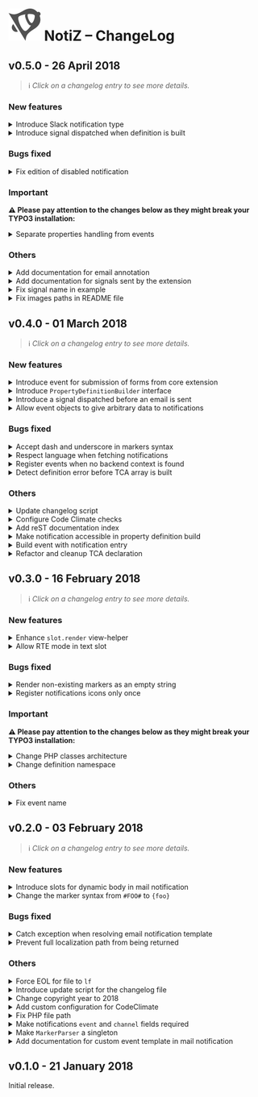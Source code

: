 # ![NotiZ](ext_icon.svg) NotiZ – ChangeLog

## v0.5.0 - 26 April 2018

> ℹ️ *Click on a changelog entry to see more details.*

### New features

<details>
<summary>Introduce Slack notification type</summary>

> *by [Nathan Boiron](mailto:nathan.boiron@gmail.com)* on *25 Apr 2018 / [6454dbe](https://github.com/CuyZ/NotiZ/commit/6454dbe85da09d6e44d549326549461c1f54ab7b) / [#75](https://github.com/CuyZ/NotiZ/issues/75)*

> This new notification type can be used in the TYPO3 backend in the same 
> way as the email and log notifications.
> 
> You may send your messages in channels or to specific users of your 
> Slack instance, whenever any pre-configured event is triggered and 
> dispatched by NotiZ.
> 
> You will need to properly configure the definition to bind your Slack 
> instance with NotiZ, please read documentation for more details.
> 
> Co-authored-by: Simon Praetorius <simon@praetorius.me>
</details>

<details>
<summary>Introduce signal dispatched when definition is built</summary>

> *by [Romain Canon](mailto:romain.hydrocanon@gmail.com)* on *11 Mar 2018 / [c1d3e70](https://github.com/CuyZ/NotiZ/commit/c1d3e70eaeef58488189f87c534908f3fd04bd56) / [#71](https://github.com/CuyZ/NotiZ/issues/71)*

> You may need to use NotiZ definition to initialize things in your own
> extension.
> 
> A signal will be dispatched when the definition object is complete,
> **only when no error was found when it was built**.
> 
> Note that you won't be able to modify the definition, only access its
> values.
> 
> More information in the documentation.
</details>

### Bugs fixed

<details>
<summary>Fix edition of disabled notification</summary>

> *by [Romain Canon](mailto:romain.hydrocanon@gmail.com)* on *26 Apr 2018 / [c94f370](https://github.com/CuyZ/NotiZ/commit/c94f370d952b10ee738dcd13159aed0795e1328d) / [#76](https://github.com/CuyZ/NotiZ/issues/76)*

> The notifications that were disabled in the backend were showing a fatal
> error on edition.
> 
> This commit fixes the issue and disabled notifications can now be edited
> properly again.
</details>

### Important

**⚠ Please pay attention to the changes below as they might break your TYPO3 installation:** 

<details>
<summary>Separate properties handling from events</summary>

> *by [Romain Canon](mailto:romain.hydrocanon@gmail.com)* on *25 Apr 2018 / [278ea81](https://github.com/CuyZ/NotiZ/commit/278ea81f6b95cbc152560d66abb44729336cc01f) / [#77](https://github.com/CuyZ/NotiZ/issues/77)*

> Some events may exist without the need of having properties handling.
> 
> Methods in the event interface concerning the properties have been moved
> to a new interface `HasProperties` which slightly alter how the system
> works.
> 
> This interface is implemented by default in the `AbstractEvent`, so this
> changes nothing for events that extend this class (unless they override
> old methods that have been changed/deleted).
> 
> Some major refactoring works have been made so this might break your
> installation. In this case, please read carefully the class
> documentation blocks.
> 
> **Deleted methods**
> 
> - `\CuyZ\Notiz\Core\Event\Event::getProperties`
> 
>   This method was unnecessary and won't be replaced.
> 
> - `\CuyZ\Notiz\Core\Event\Event::buildPropertyDefinition`
> 
>   A new way of building the property definition is done using:
>   `\CuyZ\Notiz\Core\Event\Support\HasProperties::getPropertyBuilder`
> 
> **Moved methods**
> 
> - `\CuyZ\Notiz\Core\Event\Event::fillPropertyEntries`
> 
>   This method has been moved to:
>   `\CuyZ\Notiz\Core\Event\Support\HasProperties::fillPropertyEntries`
> 
> **Moved classes**
> 
> - `\CuyZ\Notiz\Core\Property\Support\PropertyBuilder`
> 
>   This class has been moved to:
>   `\CuyZ\Notiz\Core\Property\Builder\PropertyBuilder`
</details>

### Others

<details>
<summary>Add documentation for email annotation</summary>

> *by [Lukas Niestroj](mailto:niestrojlukas@gmail.com)* on *14 Mar 2018 / [5ff61f4](https://github.com/CuyZ/NotiZ/commit/5ff61f496abeb25e4fee01b35af1de657677c980) / [#73](https://github.com/CuyZ/NotiZ/issues/73)*

> 
</details>

<details>
<summary>Add documentation for signals sent by the extension</summary>

> *by [Romain Canon](mailto:romain.hydrocanon@gmail.com)* on *09 Mar 2018 / [687d8f9](https://github.com/CuyZ/NotiZ/commit/687d8f9e4e56daf1fdecbbf398dd840525e7f594) / [#69](https://github.com/CuyZ/NotiZ/issues/69)*

> 
</details>

<details>
<summary>Fix signal name in example</summary>

> *by [Romain Canon](mailto:romain.hydrocanon@gmail.com)* on *09 Mar 2018 / [6fc8753](https://github.com/CuyZ/NotiZ/commit/6fc87537f383d787427a4fa4d9f4c2085f44feba) / [#68](https://github.com/CuyZ/NotiZ/issues/68)*

> 
</details>

<details>
<summary>Fix images paths in README file</summary>

> *by [Romain Canon](mailto:romain.hydrocanon@gmail.com)* on *04 Mar 2018 / [cd36f7d](https://github.com/CuyZ/NotiZ/commit/cd36f7d1841d8f1ecc2b8180be08f06cbfc80d98) / [#67](https://github.com/CuyZ/NotiZ/issues/67)*

> 
</details>

## v0.4.0 - 01 March 2018

> ℹ️ *Click on a changelog entry to see more details.*

### New features

<details>
<summary>Introduce event for submission of forms from core extension</summary>

> *by [Romain Canon](mailto:romain.hydrocanon@gmail.com)* on *01 Mar 2018 / [e3c611e](https://github.com/CuyZ/NotiZ/commit/e3c611e63e322c3d44973d5834e75ef0a5a90854) / [#62](https://github.com/CuyZ/NotiZ/issues/62)*

> Adds a new finisher "Dispatch a notification" that can be added to a
> form definition (accessible in the form editor backend module).
> 
> A new event "A form was submitted" is now accessible for notifications,
> and provides several markers as well as email recipients based on
> the submitted form values.
</details>

<details>
<summary>Introduce <code>PropertyDefinitionBuilder</code> interface</summary>

> *by [Romain Canon](mailto:romain.hydrocanon@gmail.com)* on *27 Feb 2018 / [cacfa22](https://github.com/CuyZ/NotiZ/commit/cacfa22c3de9d853c2c233e256b6ff20924ce757) / [#61](https://github.com/CuyZ/NotiZ/issues/61)*

> This interface must be implemented by classes intended to build property
> definitions for a given event.
> 
> To create a new builder, you need to have a class with the same name as
> your event at which you append `PropertyBuilder`. The method `build` of
> your builder will then be automatically called when needed.
> 
> Example:
> 
> `MyVendor\MyExtension\Domain\Event\MyEvent` -> Event
> `MyVendor\MyExtension\Domain\Event\MyEventPropertyBuilder` -> Builder
</details>

<details>
<summary>Introduce a signal dispatched before an email is sent</summary>

> *by [Romain Canon](mailto:romain.hydrocanon@gmail.com)* on *26 Feb 2018 / [6fe9b01](https://github.com/CuyZ/NotiZ/commit/6fe9b0108c9d07bd4e239902508ae70e356c5e6d) / [#53](https://github.com/CuyZ/NotiZ/issues/53)*

> If you need to do advanced modification on your mail, you can use a PHP
> signal. Register the slot in your `ext_localconf.php` file :
> 
> ```php
> <?php
> // my_extension/ext_localconf.php
> 
> $dispatcher = \TYPO3\CMS\Core\Utility\GeneralUtility::makeInstance(
>     \TYPO3\CMS\Extbase\SignalSlot\Dispatcher::class
> );
> 
> $dispatcher->connect(
>     \CuyZ\Notiz\Core\Definition\Builder\DefinitionBuilder::class,
>     \CuyZ\Notiz\Core\Definition\Builder\DefinitionBuilder::COMPONENTS_SIGNAL,
>     \Vendor\MyExtension\Service\Mail\MailTransformer::class,
>     'registerDefinitionComponents'
> );
> ```
> 
> Then modify your mail object as you need:
> 
> ```php
> <?php
> // my_extension/Classes/Service/Mail/MailTransformer.php
> 
> namespace Vendor\MyExtension\Service\Mail;
> 
> use CuyZ\Notiz\Core\Channel\Payload;
> use TYPO3\CMS\Core\Mail\MailMessage;
> use TYPO3\CMS\Core\SingletonInterface;
> use TYPO3\CMS\Core\Utility\GeneralUtility;
> 
> class MailTransformer implements SingletonInterface
> {
>     /**
>      * @param MailMessage $mailMessage
>      * @param Payload $payload
>      */
>     public function transform(MailMessage $mailMessage, Payload $payload)
>     {
>         $applicationContext = GeneralUtility::getApplicationContext();
> 
>         // We don't change anything in production.
>         if ($applicationContext->isProduction()) {
>             return;
>         }
> 
>         // Add a prefix to the mail subject, containing the application context.
>         $subject = "[$applicationContext][NotiZ] " . $mailMessage->getSubject();
>         $mailMessage->setSubject($subject);
> 
>         // When not in production, we want the mail to be sent only to us.
>         $mailMessage->setTo('webmaster@acme.com');
>         $mailMessage->setCc([]);
>         $mailMessage->setBcc([]);
>     }
> }
> ```
</details>

<details>
<summary>Allow event objects to give arbitrary data to notifications</summary>

> *by [Romain Canon](mailto:romain.hydrocanon@gmail.com)* on *21 Feb 2018 / [858391b](https://github.com/CuyZ/NotiZ/commit/858391b54e236e77bc33f5b6f3a991f1d6801495) / [#52](https://github.com/CuyZ/NotiZ/issues/52)*

> A new interface `HasNotificationData` is introduced and can be
> implemented by an object given to an event, when it needs to transfer 
> arbitrary data to a notification during dispatching.
> 
> For instance, you can implement this interface in a custom scheduler
> task:
> 
> ```php
> class MyCustomTask extends AbstractTask implements HasNotificationData
> {
>     protected $notificationData = [];
> 
>     public function execute()
>     {
>         // Do things…
> 
>         $this->notificationData['foo'] = 'bar';
> 
>         // Do more things…
> 
>         return true;
>     }
> 
>     public function getNotificationData()
>     {
>         return $this->notificationData;
>     }
> }
> ```
> 
> You can then use the marker `{data}` in your notification:
> 
> `The task has been executed with "{data.foo}".`
</details>

### Bugs fixed

<details>
<summary>Accept dash and underscore in markers syntax</summary>

> *by [Romain Canon](mailto:romain.hydrocanon@gmail.com)* on *27 Feb 2018 / [c629888](https://github.com/CuyZ/NotiZ/commit/c6298888f43f7fb529a1a1058c5d8e14589dbbcf) / [#58](https://github.com/CuyZ/NotiZ/issues/58)*

> 
</details>

<details>
<summary>Respect language when fetching notifications</summary>

> *by [Romain Canon](mailto:romain.hydrocanon@gmail.com)* on *27 Feb 2018 / [c06253f](https://github.com/CuyZ/NotiZ/commit/c06253f5ce0e920c4bb58f697bceac869000e658) / [#57](https://github.com/CuyZ/NotiZ/issues/57)*

> 
</details>

<details>
<summary>Register events when no backend context is found</summary>

> *by [Romain Canon](mailto:romain.hydrocanon@gmail.com)* on *26 Feb 2018 / [6670bc0](https://github.com/CuyZ/NotiZ/commit/6670bc0b462f628be0f9a7f374c9ab8e4a96d404) / [#55](https://github.com/CuyZ/NotiZ/issues/55)*

> 
</details>

<details>
<summary>Detect definition error before TCA array is built</summary>

> *by [Romain Canon](mailto:romain.hydrocanon@gmail.com)* on *26 Feb 2018 / [b561942](https://github.com/CuyZ/NotiZ/commit/b5619423cbfcbfe5e8482890656ae0e667a86ea7) / [#54](https://github.com/CuyZ/NotiZ/issues/54)*

> Prevents fatal error being thrown in the backend when a definition error is
> found.
</details>

### Others

<details>
<summary>Update changelog script</summary>

> *by [Romain Canon](mailto:romain.hydrocanon@gmail.com)* on *01 Mar 2018 / [2f4cc7c](https://github.com/CuyZ/NotiZ/commit/2f4cc7c2d3c64e9d66facb6a631405da5178cb58) / [#65](https://github.com/CuyZ/NotiZ/issues/65)*

> Now runs in a PHP file.
</details>

<details>
<summary>Configure Code Climate checks</summary>

> *by [Romain Canon](mailto:romain.hydrocanon@gmail.com)* on *28 Feb 2018 / [54bf3ee](https://github.com/CuyZ/NotiZ/commit/54bf3ee2f5dd2fabbcbcb571e8bce113b1dbc4f6) / [#64](https://github.com/CuyZ/NotiZ/issues/64)*

> 
</details>

<details>
<summary>Add reST documentation index</summary>

> *by [Romain Canon](mailto:romain.hydrocanon@gmail.com)* on *28 Feb 2018 / [927f95c](https://github.com/CuyZ/NotiZ/commit/927f95c417093412a3030689338ebb14297a6fe7) / [#63](https://github.com/CuyZ/NotiZ/issues/63)*

> Will fix the rendering of the documentation on docs.typo3.org
</details>

<details>
<summary>Make notification accessible in property definition build</summary>

> *by [Romain Canon](mailto:romain.hydrocanon@gmail.com)* on *27 Feb 2018 / [b8fbdf3](https://github.com/CuyZ/NotiZ/commit/b8fbdf3c8cc3a7b2a69f8b8bb3dae6110c3ef9fd) / [#60](https://github.com/CuyZ/NotiZ/issues/60)*

> 
</details>

<details>
<summary>Build event with notification entry</summary>

> *by [Romain Canon](mailto:romain.hydrocanon@gmail.com)* on *27 Feb 2018 / [4fcae8a](https://github.com/CuyZ/NotiZ/commit/4fcae8aca73abec0e02be092e6ae208cec0f858c) / [#59](https://github.com/CuyZ/NotiZ/issues/59)*

> 
</details>

<details>
<summary>Refactor and cleanup TCA declaration</summary>

> *by [Romain Canon](mailto:romain.hydrocanon@gmail.com)* on *27 Feb 2018 / [6c51f13](https://github.com/CuyZ/NotiZ/commit/6c51f1356fde64ee0d1c942545393556fd522c48) / [#56](https://github.com/CuyZ/NotiZ/issues/56)*

> 
</details>

## v0.3.0 - 16 February 2018

> ℹ️ *Click on a changelog entry to see more details.*

### New features

<details>
<summary>Enhance <code>slot.render</code> view-helper</summary>

> *by [Romain Canon](mailto:romain.hydrocanon@gmail.com)* on *16 Feb 2018 / [95552e6](https://github.com/CuyZ/NotiZ/commit/95552e6704ad3010136aaff49e23847b3c77e118) / [#44](https://github.com/CuyZ/NotiZ/issues/44)*

> This view-helper can now use two new features, for a total of three ways
> to render a slot.
> 
> **Inline**
> 
> The processed slot value will be returned.
> 
> ```html
> <nz:slot.render name="MySlot"
>                 markers="{foo: 'bar'}" />
> ```
> 
> **Conditional**
> 
> Can be used to check whether the slot exists, and do something if it
> doesn't. When using this way, a variable `slotValue` becomes accessible
> within the view-helper, that contains the processed value of the slot.
> However, this variable is filled only when the slot exists and can be
> processed.
> 
> ```html
> <nz:slot.render name="SomeOptionalSlot">
>     <f:then>
>         {slotValue -> f:format.html()}
>     </f:then>
>     <f:else>
>         Some default value
>     </f:else>
> </nz:slot.render>
> ```
> 
> **Wrapping**
> 
> You may need to add HTML around the slot value only when the slot
> exists.
> 
> ```html
> <nz:slot.render name="SomeOptionalSlot">
>     <hr />
>     <div class="some-class">
>         {slotValue}
>     </div>
> </nz:slot.render>
> ```
</details>

<details>
<summary>Allow RTE mode in text slot</summary>

> *by [Romain Canon](mailto:romain.hydrocanon@gmail.com)* on *13 Feb 2018 / [4595aae](https://github.com/CuyZ/NotiZ/commit/4595aae7ca8a5493c97e72b3d352214db14df673) / [#46](https://github.com/CuyZ/NotiZ/issues/46)*

> Text slots can now use RTE mode like this:
> 
> ```html
> <nz:slot.text name="MySlot"
>               label="My slot"
>               rte="true"
>               rteMode="my-ckeditor-preset" />
> ```
> 
> You can use your own CKEditor preset by filling the argument `rteMode`.
> 
> Don't forget to wrap the rendering of your slot like this:
> 
> ```html
> <f:format.html>
>     <nz:slot.render name="MySlot" />
> </f:format.html>
> ```
> 
> A legacy mode is also introduced, allowing old configuration from
> EXT:rtehtmlarea to work as well in the `rteMode` argument.
> 
> Closes [#24](https:\/\/github.com\/CuyZ\/NotiZ\/issues\/24)
</details>

### Bugs fixed

<details>
<summary>Render non-existing markers as an empty string</summary>

> *by [Nathan Boiron](mailto:nathan.boiron@gmail.com)* on *16 Feb 2018 / [e48a8ec](https://github.com/CuyZ/NotiZ/commit/e48a8ec9f889f1deebed9f94f305330338a20b19) / [#49](https://github.com/CuyZ/NotiZ/issues/49)*

> 
</details>

<details>
<summary>Register notifications icons only once</summary>

> *by [Romain Canon](mailto:romain.hydrocanon@gmail.com)* on *14 Feb 2018 / [29e0042](https://github.com/CuyZ/NotiZ/commit/29e004201723c1340b97a6dea1578878c1af7d02) / [#48](https://github.com/CuyZ/NotiZ/issues/48)*

> 
</details>

### Important

**⚠ Please pay attention to the changes below as they might break your TYPO3 installation:** 

<details>
<summary>Change PHP classes architecture</summary>

> *by [Romain Canon](mailto:romain.hydrocanon@gmail.com)* on *13 Feb 2018 / [20e07bb](https://github.com/CuyZ/NotiZ/commit/20e07bbe7381d4898d39719833230bcf3f597ac7) / [#47](https://github.com/CuyZ/NotiZ/issues/47)*

> A new folder level has been added, to ease the code readability.
> 
> You should check if your code does rely on classes that have been moved!
</details>

<details>
<summary>Change definition namespace</summary>

> *by [Romain Canon](mailto:romain.hydrocanon@gmail.com)* on *13 Feb 2018 / [5e05bed](https://github.com/CuyZ/NotiZ/commit/5e05bed904a242a978d42aa32f075230f4890d37) / [#45](https://github.com/CuyZ/NotiZ/issues/45)*

> The namespace root for NotiZ definition has been changed from
> `config.tx_notiz` to `notiz`
> 
> For instance, events may now be added to the definition by using the
> following namespace: `notiz.eventGroups.myGroup.events.myEvent`
> 
> Closes [#28](https:\/\/github.com\/CuyZ\/NotiZ\/issues\/28)
</details>

### Others

<details>
<summary>Fix event name</summary>

> *by [Romain Canon](mailto:romain.hydrocanon@gmail.com)* on *11 Feb 2018 / [7e0f402](https://github.com/CuyZ/NotiZ/commit/7e0f402555e8df373b640e806647ddfabc917707) / [#43](https://github.com/CuyZ/NotiZ/issues/43)*

> 
</details>

## v0.2.0 - 03 February 2018

> ℹ️ *Click on a changelog entry to see more details.*

### New features

<details>
<summary>Introduce slots for dynamic body in mail notification</summary>

> *by [Romain Canon](mailto:romain.hydrocanon@gmail.com)* on *02 Feb 2018 / [a6c7f1a](https://github.com/CuyZ/NotiZ/commit/a6c7f1ae7c2dba6d8e525216063d1525b907fc5f) / [#35](https://github.com/CuyZ/NotiZ/issues/35)*

> With this feature, the body section of the mail notification can now be
> composed of dynamic fields, that are managed by so-called "slots". This
> allows editors to handle several sections of the mail body, while the
> templating itself stays in the Fluid view.
> 
> The slots can be registered in the template of the mail, in a Fluid
> section named `Slots`. Two view-helpers are provided out of the box:
> 
> - `<nz:slot.text>` will register a new textarea field.
> - `<nz:slot.input>` will register a new text-input field.
> 
> Because the registration happens in Fluid, basic operations like loops
> and conditions can be used.
> 
> Slots can then be rendered within the template by using the following
> view-helper: `<nz:slot.render>`. Additional markers may be added to the
> slot by using the arguments `markers`.
> 
> See documentation for more information about this feature.
> 
> ---
> 
> Closes [#26](https:\/\/github.com\/CuyZ\/NotiZ\/issues\/26)
</details>

<details>
<summary>Change the marker syntax from <code>#FOO#</code> to <code>{foo}</code></summary>

> *by [Nathan Boiron](mailto:nathan.boiron@gmail.com)* on *31 Jan 2018 / [71b30ab](https://github.com/CuyZ/NotiZ/commit/71b30ab25dd74b94856aed7ea7870ed6f1911000)*

> Also adds support for dotted path syntax, meaning sub-values can be
> accessed. For instance `{foo.bar}` will return the value of the `bar`
> property of the `foo` object/array.
</details>

### Bugs fixed

<details>
<summary>Catch exception when resolving email notification template</summary>

> *by [Romain Canon](mailto:romain.hydrocanon@gmail.com)* on *02 Feb 2018 / [f4fb42e](https://github.com/CuyZ/NotiZ/commit/f4fb42e8d3e4d6a3bae3134c39202c3a2a8e2d91) / [#30](https://github.com/CuyZ/NotiZ/issues/30)*

> An exception occurred in TYPO3 v7.6 instances.
</details>

<details>
<summary>Prevent full localization path from being returned</summary>

> *by [Romain Canon](mailto:romain.hydrocanon@gmail.com)* on *02 Feb 2018 / [755a0bb](https://github.com/CuyZ/NotiZ/commit/755a0bb143605bb840b9b00508a31fc661038c2b) / [#32](https://github.com/CuyZ/NotiZ/issues/32)*

> When the localization service has not been initialized yet, the value
> returned is the full path to the translation key, not `null`. We need to
> check that in order not to return a wrong value.
</details>

### Others

<details>
<summary>Force EOL for file to <code>lf</code></summary>

> *by [Romain Canon](mailto:romain.hydrocanon@gmail.com)* on *03 Feb 2018 / [e0721a4](https://github.com/CuyZ/NotiZ/commit/e0721a4b8576b2f18fa5ac86afc29d179f7e941e) / [#39](https://github.com/CuyZ/NotiZ/issues/39)*

> 
</details>

<details>
<summary>Introduce update script for the changelog file</summary>

> *by [Romain Canon](mailto:romain.hydrocanon@gmail.com)* on *03 Feb 2018 / [ebf0cd2](https://github.com/CuyZ/NotiZ/commit/ebf0cd27f1ae90b43f75633c069df77b743f3c28) / [#38](https://github.com/CuyZ/NotiZ/issues/38)*

> 
</details>

<details>
<summary>Change copyright year to 2018</summary>

> *by [Romain Canon](mailto:romain.hydrocanon@gmail.com)* on *02 Feb 2018 / [4123174](https://github.com/CuyZ/NotiZ/commit/41231742e7044ae01ebcbdffae2304726830bd4c) / [#37](https://github.com/CuyZ/NotiZ/issues/37)*

> Happy new year! 🍾
> 
> (sorry I'm late)
</details>

<details>
<summary>Add custom configuration for CodeClimate</summary>

> *by [Romain Canon](mailto:romain.hydrocanon@gmail.com)* on *02 Feb 2018 / [53adc33](https://github.com/CuyZ/NotiZ/commit/53adc3320ce1c2f6bdb61b4c730ba745854b831a) / [#36](https://github.com/CuyZ/NotiZ/issues/36)*

> 
</details>

<details>
<summary>Fix PHP file path</summary>

> *by [Romain Canon](mailto:romain.hydrocanon@gmail.com)* on *02 Feb 2018 / [97c47b4](https://github.com/CuyZ/NotiZ/commit/97c47b4cef805e02436626244aef213e41c90f57) / [#22](https://github.com/CuyZ/NotiZ/issues/22)*

> 
</details>

<details>
<summary>Make notifications <code>event</code> and <code>channel</code> fields required</summary>

> *by [Romain Canon](mailto:romain.hydrocanon@gmail.com)* on *02 Feb 2018 / [4692bd2](https://github.com/CuyZ/NotiZ/commit/4692bd243ddaf8ae35a7490f9c106eb98edda582) / [#34](https://github.com/CuyZ/NotiZ/issues/34)*

> 
</details>

<details>
<summary>Make <code>MarkerParser</code> a singleton</summary>

> *by [Romain Canon](mailto:romain.hydrocanon@gmail.com)* on *02 Feb 2018 / [04c86c2](https://github.com/CuyZ/NotiZ/commit/04c86c2dbda060b721320274de4ffc8f31c8162f) / [#33](https://github.com/CuyZ/NotiZ/issues/33)*

> 
</details>

<details>
<summary>Add documentation for custom event template in mail notification</summary>

> *by [Romain Canon](mailto:romain.hydrocanon@gmail.com)* on *29 Jan 2018 / [16bd2b0](https://github.com/CuyZ/NotiZ/commit/16bd2b0f0c0879a230e43c7381ad7b3e32c9371a) / [#29](https://github.com/CuyZ/NotiZ/issues/29)*

> 
</details>

## v0.1.0 - 21 January 2018

Initial release.
